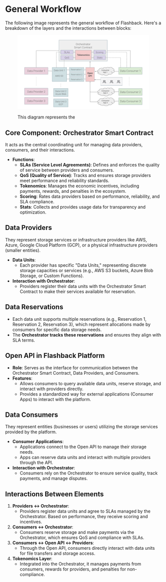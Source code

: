 # General Workflow

The following image represents the general workflow of Flashback. Here's a breakdown of the layers and the interactions between blocks:

<figure><img src="../../../.gitbook/assets/Overview_Logics.PNG" alt=""><figcaption><p>This diagram represents the </p></figcaption></figure>

## **Core Component: Orchestrator Smart Contract**

It acts as the central coordinating unit for managing data providers, consumers, and their interactions.

* **Functions**:
  * **SLAs (Service Level Agreements)**: Defines and enforces the quality of service between providers and consumers.
  * **QoS (Quality of Service)**: Tracks and ensures storage providers meet performance and reliability standards.
  * **Tokenomics**: Manages the economic incentives, including payments, rewards, and penalties in the ecosystem.
  * **Scoring**: Rates data providers based on performance, reliability, and SLA compliance.
  * **Stats**: Collects and provides usage data for transparency and optimization.

## **Data Providers**

They represent storage services or infrastructure providers like AWS, Azure, Google Cloud Platform (GCP), or a physical infrastructure providers (smaller entities).

* **Data Units**:
  * Each provider has specific "Data Units," representing discrete storage capacities or services (e.g., AWS S3 buckets, Azure Blob Storage, or Custom Functions).
* **Interaction with Orchestrator**:
  * Providers register their data units with the Orchestrator Smart Contract to make their services available for reservation.

## **Data Reservations**

* Each data unit supports multiple reservations (e.g., Reservation 1, Reservation 2, Reservation 3), which represent allocations made by consumers for specific data storage needs.
* The **Orchestrator tracks these reservations** and ensures they align with SLA terms.

## **Open API in Flashback Platform**

* **Role**: Serves as the interface for communication between the Orchestrator Smart Contract, Data Providers, and Consumers.
* **Features**:
  * Allows consumers to query available data units, reserve storage, and interact with providers directly.
  * Provides a standardized way for external applications (Consumer Apps) to interact with the platform.

## &#x20;**Data Consumers**

They represent entities (businesses or users) utilizing the storage services provided by the platform.

* **Consumer Applications**:
  * Applications connect to the Open API to manage their storage needs.
  * Apps can reserve data units and interact with multiple providers through the API.
* **Interaction with Orchestrator**:
  * Consumers rely on the Orchestrator to ensure service quality, track payments, and manage disputes.

## **Interactions Between Elements**

1. **Providers ↔ Orchestrator**:
   * Providers register data units and agree to SLAs managed by the Orchestrator. Based on performance, they receive scoring and incentives.
2. **Consumers ↔ Orchestrator**:
   * Consumers reserve storage and make payments via the Orchestrator, which ensures QoS and compliance with SLAs.
3. **Consumers ↔ Open API ↔ Providers**:
   * Through the Open API, consumers directly interact with data units for file transfers and storage access.
4. **Tokenomics Layer**:
   * Integrated into the Orchestrator, it manages payments from consumers, rewards for providers, and penalties for non-compliance.


